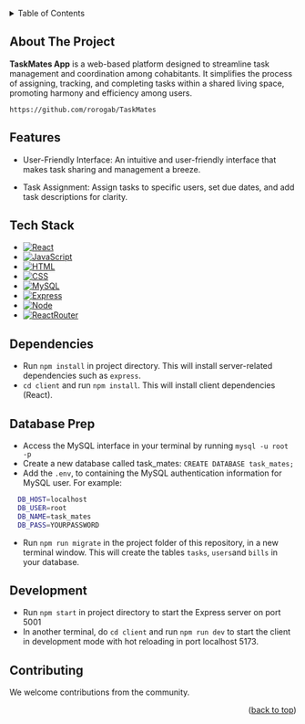 <a name="readme-top"></a>

<!-- TABLE OF CONTENTS -->

<details>
  <summary>Table of Contents</summary>
  <ol>
    <li>
      <a href="#about-the-project">About The Project</a>
    </li>
    <li>
      <a href="#features">Features</a>
    </li>
    <li>
      <a href="#tech-stack">Tech Stack</a>
    </li>
    <li>
      <a href="#dependencies">Dependencies</a>
    </li>
    <li>
      <a href="#database-prep">Database Prep</a>
    </li>
    <li>
      <a href="#development">Development</a>
    </li>
    <li>
      <a href="#contributing">Contributing</a>
    </li>

  </ol>
</details>

## About The Project

<strong>TaskMates App</strong> is a web-based platform designed to streamline task management and coordination among cohabitants. It simplifies the process of assigning, tracking, and completing tasks within a shared living space, promoting harmony and efficiency among users.

`https://github.com/rorogab/TaskMates`

## Features

- User-Friendly Interface: An intuitive and user-friendly interface that makes task sharing and management a breeze.

- Task Assignment: Assign tasks to specific users, set due dates, and add task descriptions for clarity.

<!-- - Real-Time Updates: Receive real-time notifications and updates when tasks are completed or modified. -->

<!-- - Task History: Maintain a history of completed tasks for reference and accountability. -->

<!-- - Responsive Design: Accessible on various devices, including smartphones, tablets, and desktops. -->

## Tech Stack

- [![React](https://img.shields.io/badge/React-20232A?style=for-the-badge&logo=react&logoColor=61DAFB)](https://reactjs.org/)
- [![JavaScript](https://img.shields.io/badge/JavaScript-323330?style=for-the-badge&logo=javascript&logoColor=F7DF1E)]()
- [![HTML](https://img.shields.io/badge/HTML5-E34F26?style=for-the-badge&logo=html5&logoColor=white)]()
- [![CSS](https://img.shields.io/badge/CSS3-1572B6?style=for-the-badge&logo=css3&logoColor=white)]()
- [![MySQL](https://img.shields.io/badge/MySQL-005C84?style=for-the-badge&logo=mysql&logoColor=white)](https://www.mysql.com/)
- [![Express](https://img.shields.io/badge/Express%20js-000000?style=for-the-badge&logo=express&logoColor=white)]()
- [![Node](https://img.shields.io/badge/Node%20js-339933?style=for-the-badge&logo=nodedotjs&logoColor=white)]()
- [![ReactRouter](https://img.shields.io/badge/React_Router-CA4245?style=for-the-badge&logo=react-router&logoColor=white)]()

## Dependencies

- Run `npm install` in project directory. This will install server-related dependencies such as `express`.
- `cd client` and run `npm install`. This will install client dependencies (React).
<!-- - Run `npm install react-router-dom` in the client dependecies.
- Run `npm install axios`. This will be installed in the client dependecies.
- Run `npm install jsonwebtoken bcrypt` in project directory. -->

## Database Prep

- Access the MySQL interface in your terminal by running `mysql -u root -p`
- Create a new database called task_mates: `CREATE DATABASE task_mates;`
- Add the `.env`, to containing the MySQL authentication information for MySQL user. For example:

```bash
  DB_HOST=localhost
  DB_USER=root
  DB_NAME=task_mates
  DB_PASS=YOURPASSWORD
```

- Run `npm run migrate` in the project folder of this repository, in a new terminal window. This will create the tables `tasks`, `users`and `bills` in your database.

## Development

- Run `npm start` in project directory to start the Express server on port 5001
- In another terminal, do `cd client` and run `npm run dev` to start the client in development mode with hot reloading in port localhost 5173.

## Contributing

We welcome contributions from the community.

<p align="right">(<a href="#readme-top">back to top</a>)</p>
